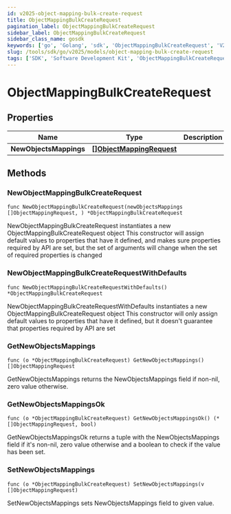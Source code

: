 ```yaml
---
id: v2025-object-mapping-bulk-create-request
title: ObjectMappingBulkCreateRequest
pagination_label: ObjectMappingBulkCreateRequest
sidebar_label: ObjectMappingBulkCreateRequest
sidebar_class_name: gosdk
keywords: ['go', 'Golang', 'sdk', 'ObjectMappingBulkCreateRequest', 'V2025ObjectMappingBulkCreateRequest'] 
slug: /tools/sdk/go/v2025/models/object-mapping-bulk-create-request
tags: ['SDK', 'Software Development Kit', 'ObjectMappingBulkCreateRequest', 'V2025ObjectMappingBulkCreateRequest']
---
```


# ObjectMappingBulkCreateRequest

## Properties

Name | Type | Description | Notes
------------ | ------------- | ------------- | -------------
**NewObjectsMappings** | [**[]ObjectMappingRequest**](object-mapping-request) |  | 

## Methods

### NewObjectMappingBulkCreateRequest

`func NewObjectMappingBulkCreateRequest(newObjectsMappings []ObjectMappingRequest, ) *ObjectMappingBulkCreateRequest`

NewObjectMappingBulkCreateRequest instantiates a new ObjectMappingBulkCreateRequest object
This constructor will assign default values to properties that have it defined,
and makes sure properties required by API are set, but the set of arguments
will change when the set of required properties is changed

### NewObjectMappingBulkCreateRequestWithDefaults

`func NewObjectMappingBulkCreateRequestWithDefaults() *ObjectMappingBulkCreateRequest`

NewObjectMappingBulkCreateRequestWithDefaults instantiates a new ObjectMappingBulkCreateRequest object
This constructor will only assign default values to properties that have it defined,
but it doesn't guarantee that properties required by API are set

### GetNewObjectsMappings

`func (o *ObjectMappingBulkCreateRequest) GetNewObjectsMappings() []ObjectMappingRequest`

GetNewObjectsMappings returns the NewObjectsMappings field if non-nil, zero value otherwise.

### GetNewObjectsMappingsOk

`func (o *ObjectMappingBulkCreateRequest) GetNewObjectsMappingsOk() (*[]ObjectMappingRequest, bool)`

GetNewObjectsMappingsOk returns a tuple with the NewObjectsMappings field if it's non-nil, zero value otherwise
and a boolean to check if the value has been set.

### SetNewObjectsMappings

`func (o *ObjectMappingBulkCreateRequest) SetNewObjectsMappings(v []ObjectMappingRequest)`

SetNewObjectsMappings sets NewObjectsMappings field to given value.



